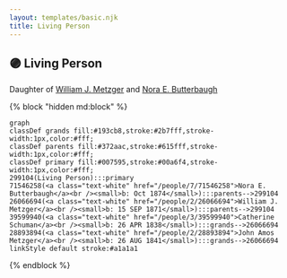 ```yaml
---
layout: templates/basic.njk
title: Living Person
---
```

## 🟣 Living Person

Daughter of [William J. Metzger](/people/2/26066694) and [Nora E. Butterbaugh](/people/7/71546258)

{% block "hidden md:block" %}
```mermaid
graph
classDef grands fill:#193cb8,stroke:#2b7fff,stroke-width:1px,color:#fff;
classDef parents fill:#372aac,stroke:#615fff,stroke-width:1px,color:#fff;
classDef primary fill:#007595,stroke:#00a6f4,stroke-width:1px,color:#fff;
299104(Living Person):::primary
71546258(<a class="text-white" href="/people/7/71546258">Nora E. Butterbaugh</a><br /><small>b: Oct 1874</small>):::parents-->299104
26066694(<a class="text-white" href="/people/2/26066694">William J. Metzger</a><br /><small>b: 15 SEP 1871</small>):::parents-->299104
39599940(<a class="text-white" href="/people/3/39599940">Catherine Schuman</a><br /><small>b: 26 APR 1838</small>):::grands-->26066694
28893894(<a class="text-white" href="/people/2/28893894">John Amos Metzger</a><br /><small>b: 26 AUG 1841</small>):::grands-->26066694
linkStyle default stroke:#a1a1a1
```
{% endblock %}
